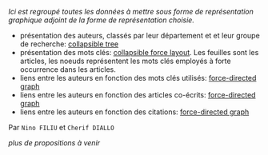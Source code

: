 _Ici est regroupé toutes les données à mettre sous forme de représentation graphique adjoint de la forme de représentation choisie._

- présentation des auteurs, classés par leur département et et leur groupe de recherche: [collapsible tree](https://bl.ocks.org/mbostock/4062045)
- présentation des mots clés: [collapsible force layout](https://bl.ocks.org/mbostock/1093130). Les feuilles sont les articles, les noeuds représentent les mots clés employés à forte occurrence dans les articles.
- liens entre les auteurs en fonction des mots clés utilisés: [force-directed graph](https://bl.ocks.org/mbostock/4062045)
- liens entre les auteurs en fonction des articles co-écrits: [force-directed graph](https://bl.ocks.org/mbostock/4062045)
- liens entre les auteurs en fonction des citations: [force-directed graph](https://bl.ocks.org/mbostock/4062045)

Par `Nino FILIU` et `Cherif DIALLO`

_plus de propositions à venir_
